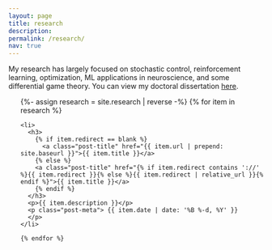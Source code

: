 ```yaml
---
layout: page
title: research
description: 
permalink: /research/
nav: true
---
```


My research has largely focused on stochastic control, reinforcement learning, optimization, ML applications in neuroscience, and some differential game theory. You can view my doctoral dissertation [here](https://smartech.gatech.edu/handle/1853/59263).

<div class="post">

  <ul class="post-list">
    {%- assign research = site.research | reverse -%} 
    {% for item in research %}

    <li>
      <h3>
        {% if item.redirect == blank %}
          <a class="post-title" href="{{ item.url | prepend: site.baseurl }}">{{ item.title }}</a>
        {% else %}
        <a class="post-title" href="{% if item.redirect contains '://' %}{{ item.redirect }}{% else %}{{ item.redirect | relative_url }}{% endif %}">{{ item.title }}</a>
        {% endif %}
      </h3>
      <p>{{ item.description }}</p>
      <p class="post-meta"> {{ item.date | date: '%B %-d, %Y' }}
      </p>
    </li>

    {% endfor %}
  </ul>
</div>
